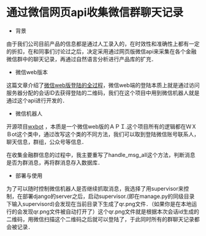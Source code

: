 # 通过微信网页api收集微信群聊天记录

* 背景

由于我们公司目前产品的信息都是通过人工录入的，在时效性和准确性上都有一定的折扣，在和同事们讨论过之后，决定采用通过网页版微信api来采集在各个金融微信群中的聊天记录，再通过自然语言分析进行产品库的扩充．

* 微信web版本

这篇文章介绍了[微信web版登陆的全过程](http://www.tanhao.me/talk/1466.html/)，微信web端的登陆本质上就是通过访问服务器分配的会话ID去获得登陆的二维码，我们在这个项目中用到微信机器人就是通过这个api进行开发的．


* 微信机器人

开源项目[wxbot](https://github.com/liuwons/wxBot)
，本质是一个微信web版的ＡＰＩ.这个项目所有的逻辑都在ＷＸＢot这个类中，通过改写这个类的不同方法，我们可以取到登陆微信账号联系人，聊天信息，群组，公众号等信息．

在收集金融群信息的过程中，我主要重写了handle_msg_all这个方法，判断消息是否为群消息，再将群消息存入数据库．


* 部署与使用

为了可以随时控制微信机器人是否继续抓取消息，我选择了用supervisor来控制，在部署django的server之后，启动supervisor.(即在manage.py的同级目录下输入supervisord)会发现在当前目录下生成了qr.png文件．（如果你是在本地运行的会发现qr.png文件被自动打开了）这个qr.png文件就是根据本次会话id生成的二维码，用微信扫描这个二维码之后就可以登陆了，于此同时所有的群聊天记录都会被记录．













